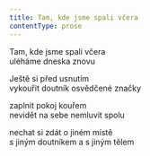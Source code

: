 ```yaml
---
title: Tam, kde jsme spali včera
contentType: prose
---
```


Tam, kde jsme spali včera  
uléháme dneska znovu

Ještě si před usnutím  
vykouřit doutník osvědčené značky

zaplnit pokoj kouřem  
nevidět na sebe nemluvit spolu

nechat si zdát o jiném místě  
s jiným doutníkem a s jiným tělem
